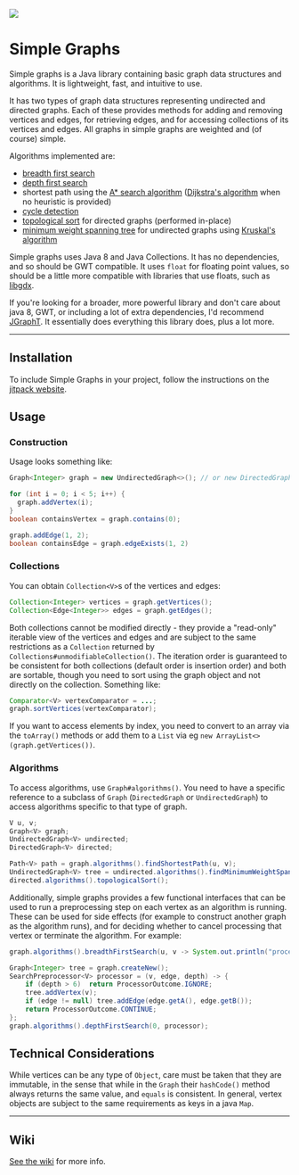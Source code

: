 
[![](https://jitpack.io/v/earlygrey/simple-graphs.svg)](https://jitpack.io/#space.earlygrey/simple-graphs)

# Simple Graphs

Simple graphs is a Java library containing basic graph data structures and algorithms. It is lightweight, fast, and intuitive to use.

It has two types of graph data structures representing undirected and directed graphs. Each of these provides methods for adding and removing vertices and edges, for retrieving edges, and for accessing collections of its vertices and edges. All graphs in simple graphs are weighted and (of course) simple.

Algorithms implemented are:
- [breadth first search](https://en.wikipedia.org/wiki/Breadth-first_search)
- [depth first search](https://en.wikipedia.org/wiki/Depth-first_search)
- shortest path using the [A* search algorithm](https://en.wikipedia.org/wiki/A*_search_algorithm) ([Dijkstra's algorithm](https://en.wikipedia.org/wiki/Dijkstra%27s_algorithm) when no heuristic is provided)
- [cycle detection](https://en.wikipedia.org/wiki/Cycle_(graph_theory)#Cycle_detection)
- [topological sort](https://en.wikipedia.org/wiki/Topological_sorting) for directed graphs (performed in-place)
- [minimum weight spanning tree](https://en.wikipedia.org/wiki/Minimum_spanning_tree) for undirected graphs using [Kruskal's algorithm](https://en.wikipedia.org/wiki/Kruskal%27s_algorithm)

Simple graphs uses Java 8 and Java Collections. It has no dependencies, and so should be GWT compatible. It uses `float` for floating point values, so should be a little more compatible with libraries that use floats, such as [libgdx](https://github.com/libgdx/libgdx).

If you're looking for a broader, more powerful library and don't care about java 8, GWT, or including a lot of extra dependencies, I'd recommend [JGraphT](https://jgrapht.org/). It essentially does everything this library does, plus a lot more.

---

## Installation
To include Simple Graphs in your project, follow the instructions on the [jitpack website](https://jitpack.io/#space.earlygrey/simple-graphs).


## Usage

### Construction

Usage looks something like:
```java
Graph<Integer> graph = new UndirectedGraph<>(); // or new DirectedGraph<>();

for (int i = 0; i < 5; i++) {
  graph.addVertex(i);
}
boolean containsVertex = graph.contains(0);

graph.addEdge(1, 2);
boolean containsEdge = graph.edgeExists(1, 2)
```

### Collections
You can obtain `Collection<V>`s of the vertices and edges:
```java
Collection<Integer> vertices = graph.getVertices();
Collection<Edge<Integer>> edges = graph.getEdges();
```
Both collections cannot be modified directly - they provide a "read-only" iterable view of the vertices and edges and are subject to the same restrictions as a `Collection` returned by `Collections#unmodifiableCollection()`. The iteration order is guaranteed to be consistent for both collections (default order is insertion order) and both are sortable, though you need to sort using the graph object and not directly on the collection. Something like:

```java
Comparator<V> vertexComparator = ...;
graph.sortVertices(vertexComparator);
```
If you want to access elements by index, you need to convert to an array via the `toArray()` methods or add them to a `List` via eg `new ArrayList<>(graph.getVertices())`.

### Algorithms

To access algorithms, use `Graph#algorithms()`. You need to have a specific reference to a subclass of `Graph` (`DirectedGraph` or `UndirectedGraph`) to access algorithms specific to that type of graph.
```java
V u, v;
Graph<V> graph;
UndirectedGraph<V> undirected;
DirectedGraph<V> directed;

Path<V> path = graph.algorithms().findShortestPath(u, v);
UndirectedGraph<V> tree = undirected.algorithms().findMinimumWeightSpanningTree();
directed.algorithms().topologicalSort();
```

Additionally, simple graphs provides a few functional interfaces that can be used to run a preprocessing step on each vertex as an algorithm is running. These can be used for side effects (for example to construct another graph as the algorithm runs), and for deciding whether to cancel processing that vertex or terminate the algorithm. For example:
```java
graph.algorithms().breadthFirstSearch(u, v -> System.out.println("processing " + v));

Graph<Integer> tree = graph.createNew();
SearchPreprocessor<V> processor = (v, edge, depth) -> {
    if (depth > 6)  return ProcessorOutcome.IGNORE;
    tree.addVertex(v);
    if (edge != null) tree.addEdge(edge.getA(), edge.getB());
    return ProcessorOutcome.CONTINUE;
};
graph.algorithms().depthFirstSearch(0, processor);
```

## Technical Considerations

While vertices can be any type of `Object`, care must be taken that they are immutable, in the sense that while in the `Graph` their `hashCode()` method always returns the same value, and `equals` is consistent. In general, vertex objects are subject to the same requirements as keys in a java `Map`.

---
## Wiki

[See the wiki](https://github.com/earlygrey/simple-graphs/wiki) for more info.
